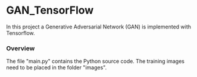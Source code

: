 # GAN_TensorFlow

In this project a Generative Adversarial Network (GAN) is implemented with Tensorflow.

### Overview

The file "main.py" contains the Python source code.
The training images need to be placed in the folder "images".
